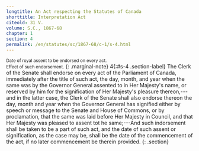 ```yaml
---
longtitle: An Act respecting the Statutes of Canada
shorttitle: Interpretation Act
citeold: 31 V.
volume: S.C., 1867-68
chapter: 1
section: 4
permalink: /en/statutes/sc/1867-68/c-1/s-4.html
---
```

<small>Date of royal assent to be endorsed on every act.  
Effect of such endorsement.</small>
{: .marginal-note}
<span>4</span>{:#s-4 .section-label} The Clerk of the Senate shall endorse on every act of the Parliament of Canada, immediately after the title of such act, the day, month, and year when the same was by the Governor General assented to in Her Majesty's name, or reserved by him for the signification of Her Majesty's pleasure thereon,---and in the latter case, the Clerk of the Senate shall also endorse thereon the day, month and year when the Governor General has signified either by speech or message to the Senate and House of Commons, or by proclamation, that the same was laid before Her Majesty in Council, and that Her Majesty was pleased to assent tot he same;---And such indorsement shall be taken to be a part of such act, and the date of such assent or signification, as the case may be, shall be the date of the commencement of the act, if no later commencement be therein provided.
{: .section}